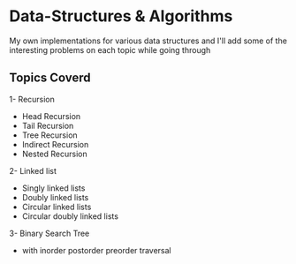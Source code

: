 # Data-Structures & Algorithms

My own implementations for various data structures and I'll add some of the interesting problems on each topic while going through

## Topics Coverd

1- Recursion

- Head Recursion
- Tail Recursion
- Tree Recursion
- Indirect Recursion
- Nested Recursion

2- Linked list

- Singly linked lists
- Doubly linked lists
- Circular linked lists
- Circular doubly linked lists

3- Binary Search Tree

- with inorder postorder preorder traversal
